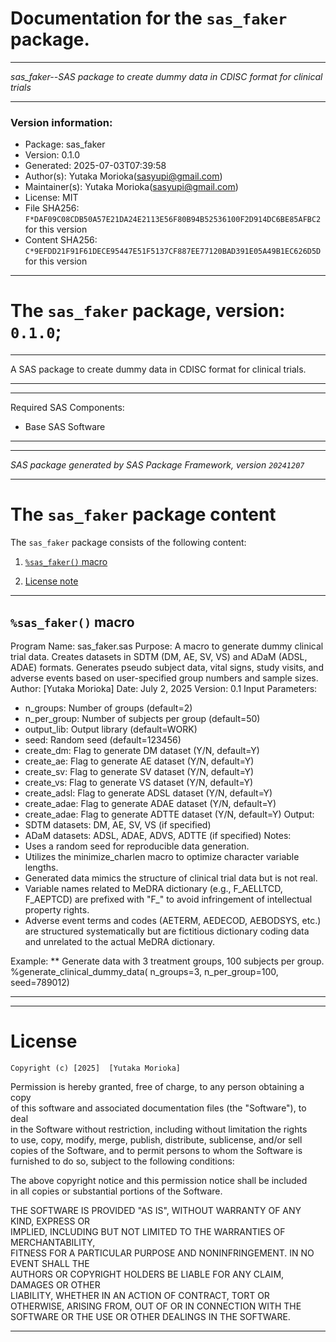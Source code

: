 ﻿# Documentation for the `sas_faker` package.
  
----------------------------------------------------------------
 
 *sas_faker--SAS package to create dummy data in CDISC format for clinical trials* 
  
----------------------------------------------------------------
 
### Version information:
  
- Package: sas_faker
- Version: 0.1.0
- Generated: 2025-07-03T07:39:58
- Author(s): Yutaka Morioka(sasyupi@gmail.com)
- Maintainer(s): Yutaka Morioka(sasyupi@gmail.com)
- License: MIT
- File SHA256: `F*DAF09C08CDB50A57E21DA24E2113E56F80B94B52536100F2D914DC6BE85AFBC2` for this version
- Content SHA256: `C*9EFDD21F91F61DECE95447E51F5137CF887EE77120BAD391E05A49B1EC626D5D` for this version
  
---
 
# The `sas_faker` package, version: `0.1.0`;
  
---
 
A SAS package to create dummy data in CDISC format for clinical trials.
  
---
 
  
---
 
Required SAS Components: 
  - Base SAS Software
  
---
 
 
--------------------------------------------------------------------
 
*SAS package generated by SAS Package Framework, version `20241207`*
 
--------------------------------------------------------------------
 
# The `sas_faker` package content
The `sas_faker` package consists of the following content:
 
1. [`%sas_faker()` macro ](#sasfaker-macros-1 )
  
 
2. [License note](#license)
  
---
 
## `%sas_faker()` macro <a name="sasfaker-macros-1"></a> ######

Program Name: sas_faker.sas
Purpose: A macro to generate dummy clinical trial data. Creates datasets in SDTM (DM, AE, SV, VS) and ADaM (ADSL, ADAE) formats.
         Generates pseudo subject data, vital signs, study visits, and adverse events based on user-specified group numbers and sample sizes.
Author: [Yutaka Morioka]
Date: July 2, 2025
Version: 0.1
Input Parameters:
  - n_groups: Number of groups (default=2)
  - n_per_group: Number of subjects per group (default=50)
  - output_lib: Output library (default=WORK)
  - seed: Random seed (default=123456)
  - create_dm: Flag to generate DM dataset (Y/N, default=Y)
  - create_ae: Flag to generate AE dataset (Y/N, default=Y)
  - create_sv: Flag to generate SV dataset (Y/N, default=Y)
  - create_vs: Flag to generate VS dataset (Y/N, default=Y)
  - create_adsl: Flag to generate ADSL dataset (Y/N, default=Y)
  - create_adae: Flag to generate ADAE dataset (Y/N, default=Y)
  - create_adae: Flag to generate ADTTE dataset (Y/N, default=Y)
Output:
  - SDTM datasets: DM, AE, SV, VS (if specified)
  - ADaM datasets: ADSL, ADAE, ADVS, ADTTE (if specified)
Notes:
  - Uses a random seed for reproducible data generation.
  - Utilizes the minimize_charlen macro to optimize character variable lengths.
  - Generated data mimics the structure of clinical trial data but is not real.
  - Variable names related to MeDRA dictionary (e.g., F_AELLTCD, F_AEPTCD) are prefixed with "F_" to avoid infringement of intellectual property rights.
  - Adverse event terms and codes (AETERM, AEDECOD, AEBODSYS, etc.) are structured systematically but are fictitious dictionary coding data and unrelated to the actual MeDRA dictionary.

Example:
** Generate data with 3 treatment groups, 100 subjects per group.
%generate_clinical_dummy_data(
n_groups=3,
n_per_group=100,
seed=789012)

  
---
 
  
---
 
# License <a name="license"></a> ######
 
	Copyright (c) [2025]  [Yutaka Morioka]

  Permission is hereby granted, free of charge, to any person obtaining a copy  
  of this software and associated documentation files (the "Software"), to deal  
  in the Software without restriction, including without limitation the rights  
  to use, copy, modify, merge, publish, distribute, sublicense, and/or sell     
  copies of the Software, and to permit persons to whom the Software is         
  furnished to do so, subject to the following conditions:                      
                                                                                
  The above copyright notice and this permission notice shall be included       
  in all copies or substantial portions of the Software.                        
                                                                                
  THE SOFTWARE IS PROVIDED "AS IS", WITHOUT WARRANTY OF ANY KIND, EXPRESS OR    
  IMPLIED, INCLUDING BUT NOT LIMITED TO THE WARRANTIES OF MERCHANTABILITY,      
  FITNESS FOR A PARTICULAR PURPOSE AND NONINFRINGEMENT. IN NO EVENT SHALL THE   
  AUTHORS OR COPYRIGHT HOLDERS BE LIABLE FOR ANY CLAIM, DAMAGES OR OTHER        
  LIABILITY, WHETHER IN AN ACTION OF CONTRACT, TORT OR OTHERWISE, ARISING FROM, 
  OUT OF OR IN CONNECTION WITH THE SOFTWARE OR THE USE OR OTHER DEALINGS IN THE 
  SOFTWARE.
  
---
 
